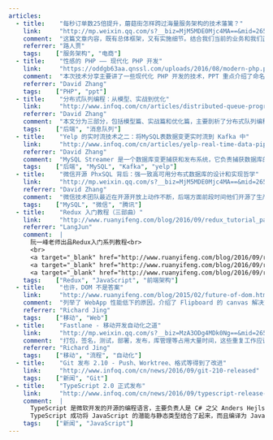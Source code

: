 ```yaml
---
articles:
  - title:    "每秒订单数25倍提升，蘑菇街怎样跨过海量服务架构的技术藩篱？"
    link:     "http://mp.weixin.qq.com/s?__biz=MjM5MDE0Mjc4MA==&mid=2650994245&idx=1&sn=84b01bdd571d51586a87ba05120c3176&chksm=bdbf0e168ac88700b55abdd24c756152dd3f54a7433cd19b05d3ef083223affe9f5dfd1ae14c&mpshare=1&scene=1&srcid=0927FCbVVd08uMoTgDk0vMdB#rd"
    comment:  "这篇文章内容，既有总体框架，又有实施细节。结合我们当前的业务和我们正在实施的架构改造，大家可以从文中收获很多养分。"
    referrer: "路人贾"
    tags:    ["服务架构", "电商"]
  - title:    "性感的 PHP —— 现代化 PHP 开发"
    link:     "https://oddgb63aa.qnssl.com/uploads/2016/08/modern-php.pdf"
    comment:  "本次技术分享主要讲了一些现代化 PHP 开发的技术，PPT 重点介绍了命名空间，闭包，匿名函数，Traits 这些新特性，以及介绍了 Composer 依赖包管理器和 PSR 规范。"
    referrer: "David Zhang"
    tags:    ["PHP", "ppt"]
  - title:    "分布式队列编程：从模型、实战到优化"
    link:     "http://www.infoq.com/cn/articles/distributed-queue-programme-model-actual-combat-optimization"
    referrer: "David Zhang"
    comment:  "本文分为三部分，包括模型篇、实战篇和优化篇，主要剖析了分布式队列编程模型的需求来源、定义、结构以及其变化多样性；根据作者在新美大实际工作经验，给出了队列式编程在分布式环境下的一些具体应用。"
    tags:    ["后端", "消息队列"]
  - title:    "Yelp 的实时流技术之二：将MySQL表数据变更实时流到 Kafka 中"
    link:     "http://www.infoq.com/cn/articles/yelp-real-time-data-pipeline-part02"
    referrer: "David Zhang"
    comment:  "MySQL Streamer 是一个数据库变更捕获和发布系统，它负责捕获数据库的每一条数据变更，将它们打包成消息并发布到 Kafka 中。"
    tags:    ["后端", "MySQL", "Kafka", "yelp"]
  - title:    "微信开源 PhxSQL 背后：强一致高可用分布式数据库的设计和实现哲学"
    link:     "http://mp.weixin.qq.com/s?__biz=MjM5MDE0Mjc4MA==&mid=2650994184&idx=1&sn=9be9eb8ab569ad281330b6ceeb490757&chksm=bdbf0e5b8ac8874d3407d84eed6175e4b82b0202fc641ec4d52bc001c9497fe8faa0706224cf&scene=1&srcid=0921XEBncpKI1DuCrooDMbFz#rd"
    referrer: "David Zhang"
    comment:  "微信技术团队最近在开源开放上动作不断，后端方面前段时间他们开源了生产级 paxos 类库 PhxPaxos，现在又开源了高可用分布式数据库 PhxSQL，本文我们将了解一些 PhxSQL 背后的故事，以及它设计和实现的哲学。"
    tags:    ["MySQL", "微信", "腾讯"]
  - title:    "Redux 入门教程（三部曲）"
    link:     "http://www.ruanyifeng.com/blog/2016/09/redux_tutorial_part_one_basic_usages.html"
    referrer: "LangJun"
    comment:  |
      阮一峰老师出品Redux入门系列教程<br>
      <br>
      <a target="_blank" href="http://www.ruanyifeng.com/blog/2016/09/redux_tutorial_part_one_basic_usages.html">第一篇：基本用法</a><br>
      <a target="_blank" href="http://www.ruanyifeng.com/blog/2016/09/redux_tutorial_part_two_async_operations.html">第二篇：中间件与异步操作</a><br>
      <a target="_blank" href="http://www.ruanyifeng.com/blog/2016/09/redux_tutorial_part_three_react-redux.html">第三篇：基本用法</a>
    tags:    ["Redux", "JavaScript", "前端架构"]
  - title:    "也许，DOM 不是答案"
    link:     "http://www.ruanyifeng.com/blog/2015/02/future-of-dom.html"
    comment:  "列举了 WebApp 性能低下的原因，介绍了 Flipboard 的 canvas 解决方案，并预测未来提升 Web 性能的方案"
    referrer: "Richard Jing"
    tags:    ["移动", "Web"]
  - title:    "Fastlane - 移动开发自动化之道"
    link:     "http://mp.weixin.qq.com/s?__biz=MzA3ODg4MDk0Ng==&mid=2651112713&idx=1&sn=dd049e7edf3402af887c1fc295f43b98"
    comment:  "打包，签名，测试，部署，发布，库管理等占用大量时间，这些重复工作应该自动化完成，节省人力。作者给出了实际工作中遇到的问题，并说明 Fastlane 在应对这些问题时的优势。对两个实际应用场景，给出了 Fastlane 解决方案。"
    referrer: "Richard Jing"
    tags:    ["移动", "流程", "自动化"]
  - title:    "Git 发布 2.10 - Push、Worktree、格式等得到了改进"
    link:     "http://www.infoq.com/cn/news/2016/09/git-210-released"
    tags:    ["新闻", "Git"]
  - title:    "TypeScript 2.0 正式发布"
    link:     "http://www.infoq.com/cn/news/2016/09/typescript-release-20"
    comment:  |
      TypeScript 是微软开发的开源的编程语言，主要负责人是 C# 之父 Anders Hejlsberg。<br><br>
      TypeScript 成功将 JavaScript 的潜能与静态类型结合了起来，而且编译为 JavaScript。编译时类型检查可以避免很多潜在的 Bug，而且 TypeScript 的编辑器工具也大大提升了开发效率。"
    tags:    ["新闻", "JavaScript"]
---
```

